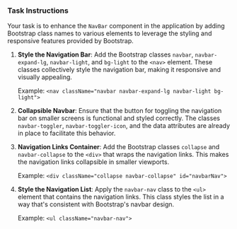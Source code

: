 ### Task Instructions

Your task is to enhance the `NavBar` component in the application by adding Bootstrap class names to various elements to leverage the styling and responsive features provided by Bootstrap.

1. **Style the Navigation Bar**: Add the Bootstrap classes `navbar`, `navbar-expand-lg`, `navbar-light`, and `bg-light` to the `<nav>` element. These classes collectively style the navigation bar, making it responsive and visually appealing.

   Example: `<nav className="navbar navbar-expand-lg navbar-light bg-light">`

2. **Collapsible Navbar**: Ensure that the button for toggling the navigation bar on smaller screens is functional and styled correctly. The classes `navbar-toggler`, `navbar-toggler-icon`, and the data attributes are already in place to facilitate this behavior.

3. **Navigation Links Container**: Add the Bootstrap classes `collapse` and `navbar-collapse` to the `<div>` that wraps the navigation links. This makes the navigation links collapsible in smaller viewports.

   Example: `<div className="collapse navbar-collapse" id="navbarNav">`

4. **Style the Navigation List**: Apply the `navbar-nav` class to the `<ul>` element that contains the navigation links. This class styles the list in a way that's consistent with Bootstrap's navbar design.

   Example: `<ul className="navbar-nav">`
